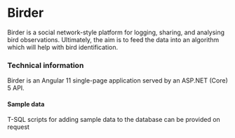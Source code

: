 # Birder
Birder is a social network-style platform for logging, sharing, and analysing bird observations. Ultimately, the aim is to feed the data into an algorithm which will help with bird identification. 


### Technical information

Birder is an Angular 11 single-page application served by an ASP.NET (Core) 5 API.

#### Sample data

T-SQL scripts for adding sample data to the database can be provided on request
